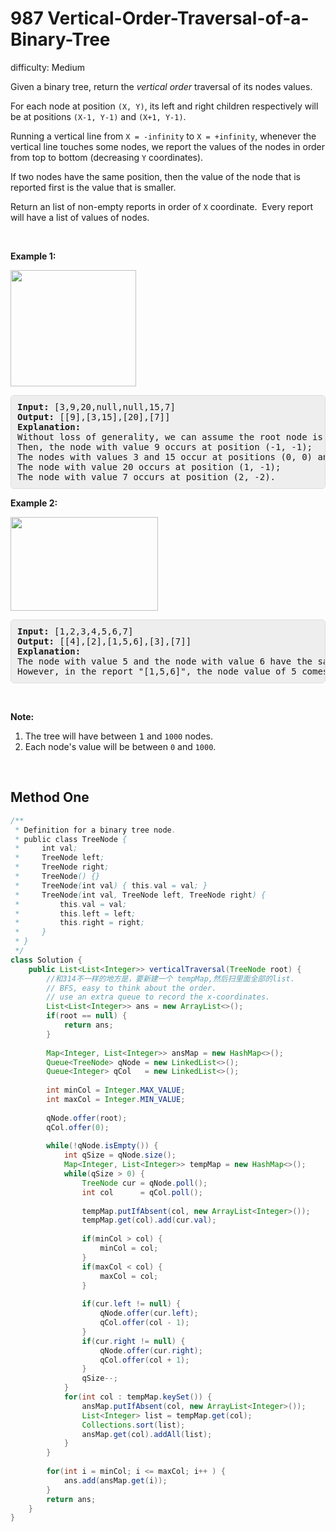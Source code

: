 # 987 Vertical-Order-Traversal-of-a-Binary-Tree

difficulty: Medium

<style>
        section pre{
          background-color: #eee;
          border: 1px solid #ddd;
          padding:10px;
          border-radius: 5px;
        }
      </style>
<section>
<div><p>Given a binary tree, return the <em>vertical order</em> traversal of its nodes&nbsp;values.</p>
<p>For each node at position <code>(X, Y)</code>, its left and right children respectively&nbsp;will be at positions <code>(X-1, Y-1)</code> and <code>(X+1, Y-1)</code>.</p>
<p>Running a vertical line from <code>X = -infinity</code> to <code>X = +infinity</code>, whenever the vertical line touches some nodes, we report the values of the nodes in order from top to bottom (decreasing <code>Y</code> coordinates).</p>
<p>If two nodes have the same position, then the value of the node that is reported first is the value that is smaller.</p>
<p>Return an list&nbsp;of non-empty reports in order of <code>X</code> coordinate.&nbsp; Every report will have a list of values of nodes.</p>
<p>&nbsp;</p>
<p><strong>Example 1:</strong></p>
<p><img alt="" src="https://assets.leetcode.com/uploads/2019/01/31/1236_example_1.PNG" style="width: 201px; height: 186px;"></p>
<div>
<pre><strong>Input: </strong><span id="example-input-1-1">[3,9,20,null,null,15,7]</span>
<strong>Output: </strong><span id="example-output-1">[[9],[3,15],[20],[7]]</span>
<strong>Explanation: </strong>
Without loss of generality, we can assume the root node is at position (0, 0):
Then, the node with value 9 occurs at position (-1, -1);
The nodes with values 3 and 15 occur at positions (0, 0) and (0, -2);
The node with value 20 occurs at position (1, -1);
The node with value 7 occurs at position (2, -2).
</pre>
<div>
<p><strong>Example 2:</strong></p>
<p><strong><img alt="" src="https://assets.leetcode.com/uploads/2019/01/31/tree2.png" style="width: 236px; height: 150px;"></strong></p>
<pre><strong>Input: </strong><span id="example-input-2-1">[1,2,3,4,5,6,7]</span>
<strong>Output: </strong><span id="example-output-2">[[4],[2],[1,5,6],[3],[7]]</span>
<strong>Explanation: </strong>
The node with value 5 and the node with value 6 have the same position according to the given scheme.
However, in the report "[1,5,6]", the node value of 5 comes first since 5 is smaller than 6.
</pre>
<p>&nbsp;</p>
</div>
<p><strong>Note:</strong></p>
<ol>
	<li>The tree will have between <font face="monospace">1</font>&nbsp;and <code>1000</code> nodes.</li>
	<li>Each node's value will be between <code>0</code> and <code>1000</code>.</li>
</ol>
</div>
<div>
<div>&nbsp;</div>
</div>
</div></section>
 
 ## Method One 
 
``` Java
/**
 * Definition for a binary tree node.
 * public class TreeNode {
 *     int val;
 *     TreeNode left;
 *     TreeNode right;
 *     TreeNode() {}
 *     TreeNode(int val) { this.val = val; }
 *     TreeNode(int val, TreeNode left, TreeNode right) {
 *         this.val = val;
 *         this.left = left;
 *         this.right = right;
 *     }
 * } 
 */
class Solution {
    public List<List<Integer>> verticalTraversal(TreeNode root) {
        //和314不一样的地方是，要新建一个 tempMap,然后扫里面全部的list.
        // BFS, easy to think about the order.
        // use an extra queue to record the x-coordinates.
        List<List<Integer>> ans = new ArrayList<>();
        if(root == null) {
            return ans;
        }
        
        Map<Integer, List<Integer>> ansMap = new HashMap<>();
        Queue<TreeNode> qNode = new LinkedList<>();
        Queue<Integer> qCol   = new LinkedList<>();
        
        int minCol = Integer.MAX_VALUE;
        int maxCol = Integer.MIN_VALUE;
        
        qNode.offer(root);
        qCol.offer(0);
        
        while(!qNode.isEmpty()) {
            int qSize = qNode.size();
            Map<Integer, List<Integer>> tempMap = new HashMap<>();
            while(qSize > 0) {
                TreeNode cur = qNode.poll();
                int col      = qCol.poll();
                
                tempMap.putIfAbsent(col, new ArrayList<Integer>());
                tempMap.get(col).add(cur.val);
                    
                if(minCol > col) {
                    minCol = col;
                }
                if(maxCol < col) {
                    maxCol = col;
                }
                
                if(cur.left != null) {
                    qNode.offer(cur.left);
                    qCol.offer(col - 1);
                }
                if(cur.right != null) {
                    qNode.offer(cur.right);
                    qCol.offer(col + 1);
                }
                qSize--;
            }
            for(int col : tempMap.keySet()) {
                ansMap.putIfAbsent(col, new ArrayList<Integer>());
                List<Integer> list = tempMap.get(col);
                Collections.sort(list);
                ansMap.get(col).addAll(list);
            }
        }
        
        for(int i = minCol; i <= maxCol; i++ ) {
            ans.add(ansMap.get(i));
        }
        return ans;
    }
}
```
